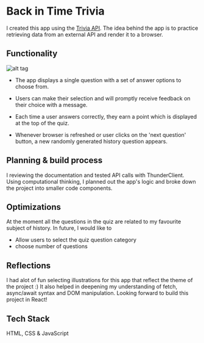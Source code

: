 # Back in Time Trivia

I created this app using the [Trivia API](https://opentdb.com/api_config.php). The idea behind the app is to practice retrieving data from an external API and render it to a browser.






## Functionality

![alt tag](https://media.giphy.com/media/v1.Y2lkPTc5MGI3NjExYWxhZzhqN2c3Y215Y3R4bXBsdnU0ZmlpaTJjNWZjMGNrOGxoZnE0NyZlcD12MV9pbnRlcm5hbF9naWZfYnlfaWQmY3Q9Zw/t2qfy4FENpCFXhSPj8/giphy.gif)

- The app displays a single question with a set of answer options to choose from.

- Users can make their selection and will promptly receive feedback on their choice with a message.

- Each time a user answers correctly, they earn a point which is displayed at the top of the quiz.

- Whenever browser is refreshed or user clicks on the 'next question' button, a new randomly generated history question appears.


## Planning & build process

I reviewing the documentation and tested API calls with ThunderClient. Using computational thinking, I planned out the app's logic and broke down the project into smaller code components. 
## Optimizations

At the moment all the questions in the quiz are related to my favourite subject of history. In future, I would like to 
- Allow users to select the quiz question category
- choose number of questions

## Reflections
I had alot of fun selecting illustrations for this app that reflect the theme of the project :) It also helped in deepening my understanding of fetch, async/await syntax and DOM manipulation. Looking forward to build this project in React! 

## Tech Stack

HTML, CSS & JavaScript



